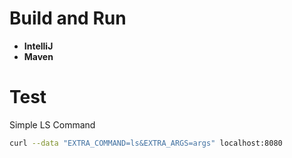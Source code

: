 # Build and Run
- **IntelliJ**
- **Maven**

# Test
Simple LS Command

```bash
curl --data "EXTRA_COMMAND=ls&EXTRA_ARGS=args" localhost:8080
```

